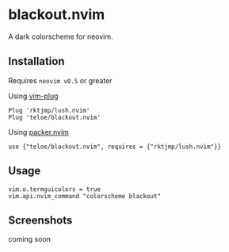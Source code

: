 # blackout.nvim

A dark colorscheme for neovim.

<!-- ![Screenshot](https://myoctocat.com/assets/images/base-octocat.svg) -->

## Installation

Requires `neovim v0.5` or greater

Using [vim-plug](https://github.com/junegunn/vim-plug)

```
Plug 'rktjmp/lush.nvim'
Plug 'teloe/blackout.nvim'
```

Using [packer.nvim](https://github.com/wbthomason/packer.nvim)

```
use {"teloe/blackout.nvim", requires = {"rktjmp/lush.nvim"}}
```

## Usage

```
vim.o.termguicolors = true
vim.api.nvim_command "colorscheme blackout"
```

## Screenshots

coming soon
